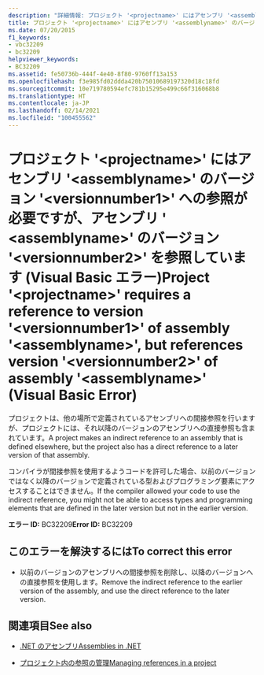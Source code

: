 ```yaml
---
description: "詳細情報: プロジェクト '<projectname>' にはアセンブリ '<assemblyname>' のバージョン '<versionnumber1>' への参照が必要ですが、アセンブリ ' <assemblyname>' のバージョン '<versionnumber2>' を参照しています (Visual Basic エラー)"
title: プロジェクト '<projectname>' にはアセンブリ '<assemblyname>' のバージョン '<versionnumber1>' への参照が必要ですが、アセンブリ ' <assemblyname>' のバージョン '<versionnumber2>' を参照しています (Visual Basic エラー)
ms.date: 07/20/2015
f1_keywords:
- vbc32209
- bc32209
helpviewer_keywords:
- BC32209
ms.assetid: fe50736b-444f-4e40-8f80-9760ff13a153
ms.openlocfilehash: f3e985fd02ddda420b75010689197320d18c18fd
ms.sourcegitcommit: 10e719780594efc781b15295e499c66f316068b8
ms.translationtype: HT
ms.contentlocale: ja-JP
ms.lasthandoff: 02/14/2021
ms.locfileid: "100455562"
---
```

# <a name="project-projectname-requires-a-reference-to-version-versionnumber1-of-assembly-assemblyname-but-references-version-versionnumber2-of-assembly-assemblyname-visual-basic-error"></a><span data-ttu-id="22d66-103">プロジェクト '\<projectname>' にはアセンブリ '\<assemblyname>' のバージョン '\<versionnumber1>' への参照が必要ですが、アセンブリ ' \<assemblyname>' のバージョン '\<versionnumber2>' を参照しています (Visual Basic エラー)</span><span class="sxs-lookup"><span data-stu-id="22d66-103">Project '\<projectname>' requires a reference to version '\<versionnumber1>' of assembly '\<assemblyname>', but references version '\<versionnumber2>' of assembly '\<assemblyname>' (Visual Basic Error)</span></span>

<span data-ttu-id="22d66-104">プロジェクトは、他の場所で定義されているアセンブリへの間接参照を行いますが、プロジェクトには、それ以降のバージョンのアセンブリへの直接参照も含まれています。</span><span class="sxs-lookup"><span data-stu-id="22d66-104">A project makes an indirect reference to an assembly that is defined elsewhere, but the project also has a direct reference to a later version of that assembly.</span></span>  
  
 <span data-ttu-id="22d66-105">コンパイラが間接参照を使用するようコードを許可した場合、以前のバージョンではなく以降のバージョンで定義されている型およびプログラミング要素にアクセスすることはできません。</span><span class="sxs-lookup"><span data-stu-id="22d66-105">If the compiler allowed your code to use the indirect reference, you might not be able to access types and programming elements that are defined in the later version but not in the earlier version.</span></span>  
  
 <span data-ttu-id="22d66-106">**エラー ID:** BC32209</span><span class="sxs-lookup"><span data-stu-id="22d66-106">**Error ID:** BC32209</span></span>  
  
## <a name="to-correct-this-error"></a><span data-ttu-id="22d66-107">このエラーを解決するには</span><span class="sxs-lookup"><span data-stu-id="22d66-107">To correct this error</span></span>  
  
- <span data-ttu-id="22d66-108">以前のバージョンのアセンブリへの間接参照を削除し、以降のバージョンへの直接参照を使用します。</span><span class="sxs-lookup"><span data-stu-id="22d66-108">Remove the indirect reference to the earlier version of the assembly, and use the direct reference to the later version.</span></span>  
  
## <a name="see-also"></a><span data-ttu-id="22d66-109">関連項目</span><span class="sxs-lookup"><span data-stu-id="22d66-109">See also</span></span>

- [<span data-ttu-id="22d66-110">.NET のアセンブリ</span><span class="sxs-lookup"><span data-stu-id="22d66-110">Assemblies in .NET</span></span>](../../standard/assembly/index.md)

- [<span data-ttu-id="22d66-111">プロジェクト内の参照の管理</span><span class="sxs-lookup"><span data-stu-id="22d66-111">Managing references in a project</span></span>](/visualstudio/ide/managing-references-in-a-project)
